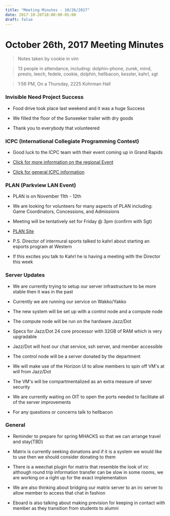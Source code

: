 ```yaml
---
title: "Meeting Minutes - 10/26/2017"
date: 2017-10-26T18:00:00-05:00
draft: false
---
```


# October 26th, 2017 Meeting Minutes
> Notes taken by cookie in vim

> 13 people in attendance, including: dolphin-phone, zurek, mind, presto, leech, fedele, cookie, dolphin, hellbacon, kessler, kahrl, sgt

> 1:56 PM, On a Thursday, 2225 Kohrman Hall

### Invisible Need Project Success

- Food drive took place last weekend and it was a huge Success

- We filled the floor of the Sunseeker trailer with dry goods

- Thank you to everybody that volunteered

### ICPC (International Collegiate Programming Contest)

- Good luck to the ICPC team with their event coming up in Grand Rapids

- [Click for more information on the regional Event](http://acm-ecna.ysu.edu/)

- [Click for general ICPC information](https://icpc.baylor.edu/)

### PLAN (Parkview LAN Event)

- PLAN is on  November 11th - 12th

- We are looking for volunteers for many aspects of PLAN including: Game Coordinators, Concessions, and Admissions

- Meeting will be tentatively set for Friday @ 3pm (confirm with Sgt)

- [PLAN Site](https://whatistheplan.com)

- P.S. Director of intermural sports talked to kahrl about starting an esports program at Western 

- If this excites you talk to Kahrl he is having a meeting with the Director this week

###  Server Updates
 
- We are currently trying to setup our server infrastructure to be more stable then it was in the past

- Currently we are running our service on Wakko/Yakko

- The new system will be set up with a control node and a compute node

- The compute node will be run on the hardware Jazz/Dot

- Specs for Jazz/Dot 24 core processor with 32GB of RAM which is very upgradable 

- Jazz/Dot will host our chat service, ssh server, and member accessible

- The control node will be a server donated by the department

- We will make use of the Horizon UI to allow members to spin off VM's at will from Jazz/Dot

- The VM's will be compartmentalized as an extra measure of sever security  
- We are currently waiting on OIT to open the ports needed to facilitate all of the server improvements

- For any questions or concerns talk to hellbacon

### General 

- Reminder to prepare for spring MHACKS so that we can arrange travel and stay(TBD)

- Matrix is currently seeking donations and if it is a system we would like to use then we should consider donating to them

- There is a weechat plugin for matrix that resemble the look of irc although round trip information transfer can be slow in some rooms, we are working on a right up for the exact implementation

- We are also thinking about bridging our matrix server to an irc server to allow member to access that chat in fashion 

- Eboard is also talking about making prevision for keeping in contact with member as they transition from students to alumni

